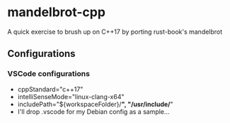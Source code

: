 # mandelbrot-cpp

A quick exercise to brush up on C++17 by porting rust-book's mandelbrot

## Configurations

### VSCode configurations

* cppStandard="c++17"
* intelliSenseMode="linux-clang-x64"
* includePath="${workspaceFolder}/**", "/usr/include/**"
* I'll drop .vscode for my Debian config as a sample...
